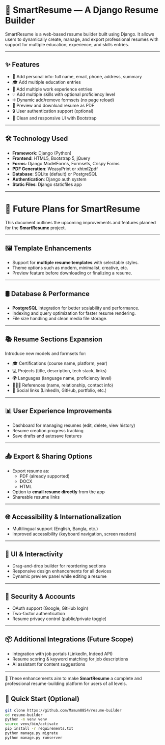 # 🧠 SmartResume — A Django Resume Builder

SmartResume is a web-based resume builder built using Django. It allows users to dynamically create, manage, and export professional resumes with support for multiple education, experience, and skills entries.

---

## ✨ Features

- 🧍 Add personal info: full name, email, phone, address, summary
- 🎓 Add multiple education entries
- 💼 Add multiple work experience entries
- 💡 Add multiple skills with optional proficiency level
- ➕ Dynamic add/remove formsets (no page reload)
- 📄 Preview and download resume as PDF
- 🔒 User authentication support (optional)
- 🧹 Clean and responsive UI with Bootstrap

---

## 🛠️ Technology Used

- **Framework**: Django (Python)
- **Frontend**: HTML5, Bootstrap 5, jQuery
- **Forms**: Django ModelForms, Formsets, Crispy Forms
- **PDF Generation**: WeasyPrint or xhtml2pdf
- **Database**: SQLite (default) or PostgreSQL
- **Authentication**: Django auth system
- **Static Files**: Django staticfiles app

---

# 🔮 Future Plans for SmartResume

This document outlines the upcoming improvements and features planned for the **SmartResume** project.

---

## 🖼️ Template Enhancements

- Support for **multiple resume templates** with selectable styles.
- Theme options such as modern, minimalist, creative, etc.
- Preview feature before downloading or finalizing a resume.

---

## 🛢️ Database & Performance

- **PostgreSQL** integration for better scalability and performance.
- Indexing and query optimization for faster resume rendering.
- File size handling and clean media file storage.

---

## 📚 Resume Sections Expansion

Introduce new models and formsets for:

- 🎓 Certifications (course name, platform, year)
- 💻 Projects (title, description, tech stack, links)
- 🌍 Languages (language name, proficiency level)
- 🧑‍🤝‍🧑 References (name, relationship, contact info)
- 🔗 Social links (LinkedIn, GitHub, portfolio, etc.)

---

## 📊 User Experience Improvements

- Dashboard for managing resumes (edit, delete, view history)
- Resume creation progress tracking
- Save drafts and autosave features

---

## 📤 Export & Sharing Options

- Export resume as:
  - PDF (already supported)
  - DOCX
  - HTML
- Option to **email resume directly** from the app
- Shareable resume links

---

## 🌐 Accessibility & Internationalization

- Multilingual support (English, Bangla, etc.)
- Improved accessibility (keyboard navigation, screen readers)

---

## 🧩 UI & Interactivity

- Drag-and-drop builder for reordering sections
- Responsive design enhancements for all devices
- Dynamic preview panel while editing a resume

---

## 🔐 Security & Accounts

- OAuth support (Google, GitHub login)
- Two-factor authentication
- Resume privacy control (public/private toggle)

---

## 📦 Additional Integrations (Future Scope)

- Integration with job portals (LinkedIn, Indeed API)
- Resume scoring & keyword matching for job descriptions
- AI assistant for content suggestions

---

📌 These enhancements aim to make **SmartResume** a complete and professional resume-building platform for users of all levels.



## 🚀 Quick Start (Optional)


```bash
git clone https://github.com/Mamun8854/resume-builder
cd resume-builder
python -m venv venv
source venv/bin/activate
pip install -r requirements.txt
python manage.py migrate
python manage.py runserver
